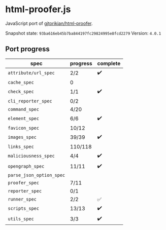 # html-proofer.js

JavaScript port of [gjtorikian/html-proofer](https://github.com/gjtorikian/html-proofer). 

Snapshot state: `93ba616eb45b7ba844197fc29824995e8fcd2279`
Version: `4.0.1` 

## Port progress

| spec                     | progress | complete            |
|--------------------------|----------|---------------------|
| `attribute/url_spec`     | 2/2      | :heavy_check_mark:  |
| `cache_spec`             | 0        |                     |
| `check_spec`             | 1/1      | :heavy_check_mark:  |
| `cli_reporter_spec`      | 0/2      |                     |
| `command_spec`           | 4/20     |                     |
| `element_spec`           | 6/6      | :heavy_check_mark:  |
| `favicon_spec`           | 10/12    |                     |
| `images_spec`            | 39/39    | :heavy_check_mark:  |
| `links_spec`             | 110/118  |                     |
| `maliciousness_spec`     | 4/4      | :heavy_check_mark:  |
| `opengraph_spec`         | 11/11    | :heavy_check_mark:  |
| `parse_json_option_spec` |          |                     |
| `proofer_spec`           | 7/11     |                     |
| `reporter_spec`          | 0/1      |                     |
| `runner_spec`            | 2/2      | :white_check_mark:  |
| `scripts_spec`           | 13/13    | :heavy_check_mark:  |
| `utils_spec`             | 3/3      | :heavy_check_mark:  |

